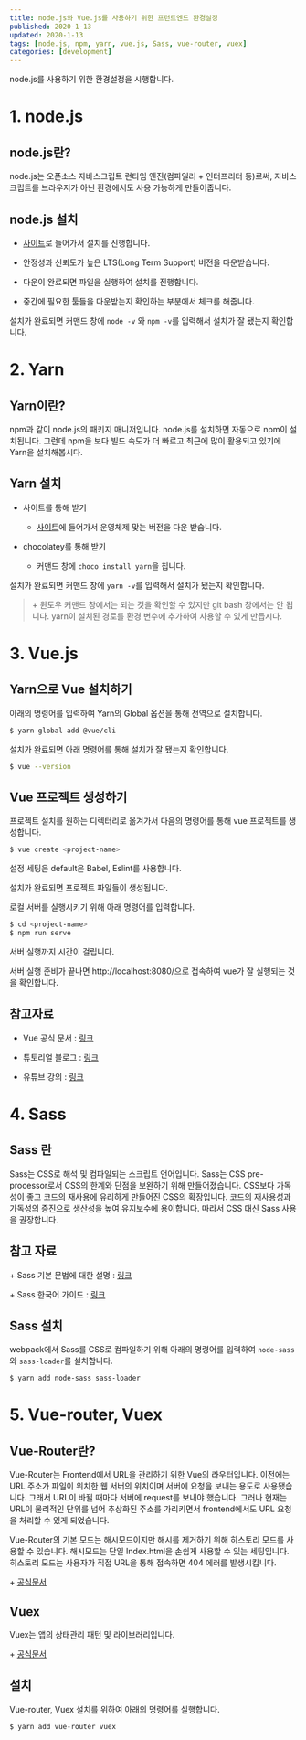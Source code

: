 ```yaml
---
title: node.js와 Vue.js를 사용하기 위한 프런트엔드 환경설정
published: 2020-1-13
updated: 2020-1-13
tags: [node.js, npm, yarn, vue.js, Sass, vue-router, vuex]
categories: [development]
---
```


node.js를 사용하기 위한 환경설정을 시행합니다.



# 1. node.js

## node.js란?

node.js는 오픈소스 자바스크립트 런타임 엔진(컴파일러 + 인터프리터 등)로써, 자바스크립트를 브라우저가 아닌 환경에서도 사용 가능하게 만들어줍니다.

## node.js 설치

- [사이트](https://nodejs.org/en/)로 들어가서 설치를 진행합니다.

- 안정성과 신뢰도가 높은 LTS(Long Term Support) 버전을 다운받습니다.

- 다운이 완료되면 파일을 실행하여 설치를 진행합니다.

- 중간에 필요한 툴들을 다운받는지 확인하는 부분에서 체크를 해줍니다.



설치가 완료되면 커맨드 창에 `node -v` 와 `npm -v`를 입력해서 설치가 잘 됐는지 확인합니다.



# 2. Yarn

## Yarn이란?

npm과 같이 node.js의 패키지 매니저입니다. node.js를 설치하면 자동으로 npm이 설치됩니다. 그런데  npm을 보다 빌드 속도가 더 빠르고 최근에 많이 활용되고 있기에 Yarn을 설치해봅시다.

## Yarn 설치

- 사이트를 통해 받기
  - [사이트](https://yarnpkg.com/en/docs/install)에 들어가서 운영체제 맞는 버전을 다운 받습니다.

- chocolatey를 통해 받기
  - 커맨드 창에 `choco install yarn`을 칩니다.

설치가 완료되면 커맨드 창에 `yarn -v`를 입력해서 설치가 됐는지 확인합니다.

> \+ 윈도우 커맨드 창에서는 되는 것을 확인할 수 있지만 git bash 창에서는 안 됩니다. yarn이 설치된 경로를 환경 변수에 추가하여 사용할 수 있게 만듭시다.



# 3. Vue.js

## Yarn으로 Vue 설치하기

아래의 명령어를 입력하여 Yarn의 Global 옵션을 통해 전역으로 설치합니다. 

```bash
$ yarn global add @vue/cli
```

설치가 완료되면 아래 명령어를 통해 설치가 잘 됐는지 확인합니다.

```bash
$ vue --version
```

## Vue 프로젝트 생성하기

프로젝트 설치를 원하는 디렉터리로 옮겨가서 다음의 명령어를 통해 vue 프로젝트를 생성합니다.

```bash
$ vue create <project-name>
```

설정 세팅은 default은 Babel, Eslint를 사용합니다.

설치가 완료되면 프로젝트 파일들이 생성됩니다.

로컬 서버를 실행시키기 위해 아래 명령어를 입력합니다.

```bash
$ cd <project-name>
$ npm run serve
```

서버 실행까지 시간이 걸립니다.

서버 실행 준비가 끝나면 http://localhost:8080/으로 접속하여 vue가 잘 실행되는 것을 확인합니다.

## 참고자료

- Vue 공식 문서 : [링크](https://kr.vuejs.org/v2/guide/)

- 튜토리얼 블로그 : [링크](https://www.opentutorials.org/module/3859/23234)

- 유튜브 강의 : [링크](https://www.youtube.com/channel/UCZ6yPRDNz9bNWySjAv8kUng/playlists)



# 4. Sass

## Sass 란

Sass는 CSS로 해석 및 컴파일되는 스크립트 언어입니다. Sass는 CSS pre-processor로서 CSS의 한계와 단점을 보완하기 위해 만들어졌습니다. CSS보다 가독성이 좋고 코드의 재사용에 유리하게 만들어진 CSS의 확장입니다. 코드의 재사용성과 가독성의 증진으로 생산성을 높여 유지보수에 용이합니다. 따라서 CSS 대신 Sass 사용을 권장합니다.

## 참고 자료

\+ Sass 기본 문법에 대한 설명 : [링크](https://velopert.com/1712)

\+ Sass 한국어 가이드 : [링크](https://sass-guidelin.es/ko/)

## Sass 설치

webpack에서 Sass를 CSS로 컴파일하기 위해 아래의 명령어를 입력하여 `node-sass`와 `sass-loader`를 설치합니다.

```bash
$ yarn add node-sass sass-loader
```



# 5. Vue-router, Vuex

## Vue-Router란?

  Vue-Router는 Frontend에서 URL을 관리하기 위한 Vue의 라우터입니다. 이전에는 URL 주소가 파일이 위치한 웹 서버의 위치이며 서버에 요청을 보내는 용도로 사용됐습니다. 그래서 URL이 바뀔 때마다 서버에 request를 보내야 했습니다. 그러나 현재는 URL이 물리적인 단위를 넘어 추상화된 주소를 가리키면서 frontend에서도 URL 요청을 처리할 수 있게 되었습니다. 

  Vue-Router의 기본 모드는 해시모드이지만 해시를 제거하기 위해 히스토리 모드를 사용할 수 있습니다. 해시모드는 단일 Index.html을 손쉽게 사용할 수 있는 세팅입니다. 히스토리 모드는 사용자가 직접 URL을 통해 접속하면 404 에러를 발생시킵니다. 

\+ [공식문서](https://router.vuejs.org/kr/)

## Vuex

Vuex는 앱의 상태관리 패턴 및 라이브러리입니다. 

\+ [공식문서](https://vuex.vuejs.org/kr/)



## 설치

Vue-router, Vuex 설치를 위하여 아래의 명령어를 실행합니다.

```bash
$ yarn add vue-router vuex
```

